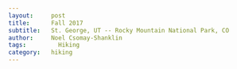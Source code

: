 ```yaml
---
layout:     post
title:      Fall 2017
subtitle:   St. George, UT -- Rocky Mountain National Park, CO
author:     Noel Csomay-Shanklin
tags: 		  Hiking
category:   hiking
---
```

<!-- Start Writing Below in Markdown -->
<script src="https://cdn.jsdelivr.net/npm/publicalbum@latest/dist/pa-embed-player.min.js" async></script>
<div class="pa-embed-player" style="width:100%; height:480px; display:none;"
  data-link="https://photos.app.goo.gl/NPqq8PqXpmvJYHM99"
  data-title="Fall 2017"
  data-description="11 new photos · Album by Noel C-S">
  <img data-src="https://lh3.googleusercontent.com/YY81MAiR3KzkKjeNb6_mX4F70GuIRl97gWXCCZLLrzQOu3xg6ME2Q0NBnMW0r0C6ccCjAQoSOWtXzinbDJ84_kzlgLR0Qv4sbI-Yf0WK7NlyH4_0IYQFDPWP4AIgTeKL1nMDUtYnUig=w1920-h1080" src="" alt="" />
  <img data-src="https://lh3.googleusercontent.com/dKJIfqeG2YCfz2V41N37C3ZveOW-ON_8Q7al_do4FdeMY8WourhGJMD0T3wSavxLBYYzZgapJUBbQqhSzqiPiQ23Z0nHzgKFf3mj29cIos7bcKRxEM6BkEWQiZqAw6JXL4T0XRrhoTk=w1920-h1080" src="" alt="" />
  <img data-src="https://lh3.googleusercontent.com/J9lpBLAW0AIwgmG55UHGV_g2agKLhly-5vCwBQn07C24pxlWKWT5z0O35VO6FvAdSVrmx31J4etrwxsbzjyMyNSjlh2Y_GkNT6JMoCMJOqGF6sxIxxQJUudVGJrf09D6tQgL7zHUOKo=w1920-h1080" src="" alt="" />
  <img data-src="https://lh3.googleusercontent.com/UKjpH6O7IoDxonT0zHlPtnAcYRTKnq5y-D0qiB24RbpZg4ou_ZmyI8-SiqMsLNq62MmHPw0piDV2qomtXkVrel_B9SR9L3NHzOJONxT9adloJXCEno5jigCkjKzvdgLvBcTJTRH4eNE=w1920-h1080" src="" alt="" />
  <img data-src="https://lh3.googleusercontent.com/3hPD7DV_I_-tgcSxj4AnVHSHgbDmPORagVkPXt2hpU9r_-gnNXgrni2rAmZn5weSWTyyf4HOvYYcO3tUQOWvqKoPICvn_gYN9T4wV7X6VIiiTgkK1ewo9vHhl0SmDEb9Gn9M75oAi0k=w1920-h1080" src="" alt="" />
  <img data-src="https://lh3.googleusercontent.com/KD702R4sCtbWr1cTrElIdixszpLlSL7MYtN5PopJdZJQ9Q5i-nomKHQ3WPepZfV5r0PTa8ftDBMgwWK2DbdJ4-HGR1XdzT9iTPbPPdk15_UIp9_DIkQlsRF06ozMJZW5bLlUgJyKZfQ=w1920-h1080" src="" alt="" />
  <img data-src="https://lh3.googleusercontent.com/e7mGF92Pjeb6B85XR_kCYBp-WWV48bvT8q7FCETQ-C0GItfzwdSo3G9b0h4NbR42kKfTi_nG9m6xWp_bG3s54I6ZKz8aCGRabM4KVppfKy7aWqIU0efWIgEN77paZgNT4qYpj2wRuoY=w1920-h1080" src="" alt="" />
  <img data-src="https://lh3.googleusercontent.com/E2yzUarauceyBWztgQWodYrXcnPng7QgyYtZQTPITQQ5yelfUVCBHrOpov_h8BBYZoTcJZUIEhNvm9R9d_77zYsxHrju_E2cvuYdO7YFNiqzAY15jhDOAWIDSbUAS54JNw9dRPKVEWk=w1920-h1080" src="" alt="" />
  <img data-src="https://lh3.googleusercontent.com/boNtzIM3UYxsQeUcfYlBwkxh1gqpw-CxFDSaZWUytvmbDGWNz2Jg3JIsx-WDWcV9MHyzzHMUDauFyx6pBzmIdmeJrtF777AuWDbEn7O7wsfsbqMDHSj4Ns9dnkMWpQnGrkPQB7ScY0I=w1920-h1080" src="" alt="" />
  <img data-src="https://lh3.googleusercontent.com/lpyHzY_lVmyrNN2JpqHVJpPOtm_EW2upgA5oRjQ3KrRJLDA9rz7cDo821vaVvquZFuSJPRwEpEScyo6penbNFifEqcJc8D9GiZIipVQEUMJsC7IkOZ5e9YM-utobWfhvJB1-g4Lx2Hk=w1920-h1080" src="" alt="" />
  <img data-src="https://lh3.googleusercontent.com/3uNawVfafKzX94yGLnfqWa_CE6KCS9mHcl7kYRzvnC6_XkkWHfUBXDlFqYMJBJML9lBtVBCED65bJ3qBBQ_Vmk-C471tO0d2BpbuS3vyVzyhuZtb6cAapuAK8tlp0GbiF3-FRJMGP5o=w1920-h1080" src="" alt="" />
</div>
